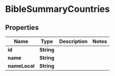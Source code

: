 

# BibleSummaryCountries


## Properties

Name | Type | Description | Notes
------------ | ------------- | ------------- | -------------
**id** | **String** |  | 
**name** | **String** |  | 
**nameLocal** | **String** |  | 



